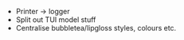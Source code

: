 - Printer -> logger
- Split out TUI model stuff
- Centralise bubbletea/lipgloss styles, colours etc.
